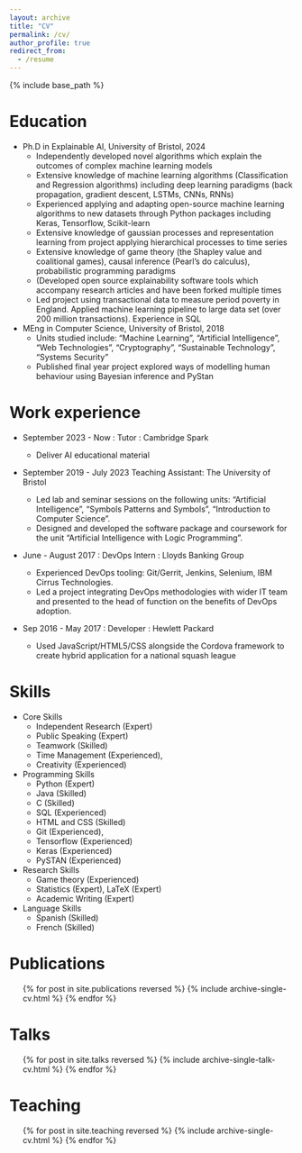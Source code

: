 ```yaml
---
layout: archive
title: "CV"
permalink: /cv/
author_profile: true
redirect_from:
  - /resume
---
```


{% include base_path %}

Education
======
* Ph.D in Explainable AI, University of Bristol, 2024 
  * Independently developed novel algorithms which explain the outcomes of complex machine learning models
  * Extensive knowledge of machine learning algorithms (Classification and Regression algorithms) including
deep learning paradigms (back propagation, gradient descent, LSTMs, CNNs, RNNs)
  * Experienced applying and adapting open-source machine learning algorithms to new datasets through Python
packages including Keras, Tensorflow, Scikit-learn
  * Extensive knowledge of gaussian processes and representation learning from project applying hierarchical
processes to time series
  * Extensive knowledge of game theory (the Shapley value and coalitional games), causal inference (Pearl’s do
calculus), probabilistic programming paradigms
  * (Developed open source explainability software tools which accompany research articles and have been forked
  multiple times
  * Led project using transactional data to measure period poverty in England. Applied machine learning pipeline
  to large data set (over 200 million transactions). Experience in SQL
* MEng in Computer Science, University of Bristol, 2018
  * Units studied include: “Machine Learning”, “Artificial Intelligence”, “Web Technologies”,
“Cryptography”, “Sustainable Technology”, “Systems Security”
  * Published final year project explored ways of modelling human behaviour using Bayesian inference and PyStan

Work experience
======
* September 2023 - Now : Tutor : Cambridge Spark 
  * Deliver AI educational material 

* September 2019 - July 2023 Teaching Assistant: The University of Bristol
  * Led lab and seminar sessions on the following units: “Artificial Intelligence”, “Symbols Patterns and
  Symbols”, “Introduction to Computer Science”.
  * Designed and developed the software package and coursework for the unit “Artificial Intelligence with
  Logic Programming”.

* June - August 2017 : DevOps Intern : Lloyds Banking Group
  * Experienced DevOps tooling: Git/Gerrit, Jenkins, Selenium, IBM Cirrus Technologies.
  * Led a project integrating DevOps methodologies with wider IT team and presented to the head of function on the benefits of DevOps adoption.

* Sep 2016 - May 2017 : Developer : Hewlett Packard
  * Used JavaScript/HTML5/CSS alongside the Cordova framework to create hybrid application for a national squash league



Skills
======
* Core Skills
  * Independent Research (Expert) 
  * Public Speaking (Expert)
  * Teamwork (Skilled)
  * Time Management (Experienced),
  * Creativity (Experienced)
* Programming Skills
  * Python (Expert)
  * Java (Skilled)
  * C (Skilled)
  * SQL (Experienced)
  * HTML and CSS (Skilled)
  * Git (Experienced),
  * Tensorflow (Experienced)
  * Keras (Experienced)
  * PySTAN (Experienced)
* Research Skills
  * Game theory (Experienced)
  * Statistics (Expert), LaTeX (Expert)
  * Academic Writing (Expert)
* Language Skills
  * Spanish (Skilled)
  * French (Skilled)

Publications
======
  <ul>{% for post in site.publications reversed %}
    {% include archive-single-cv.html %}
  {% endfor %}</ul>
  
Talks
======
  <ul>{% for post in site.talks reversed %}
    {% include archive-single-talk-cv.html  %}
  {% endfor %}</ul>
  
Teaching
======
  <ul>{% for post in site.teaching reversed %}
    {% include archive-single-cv.html %}
  {% endfor %}</ul>
  
